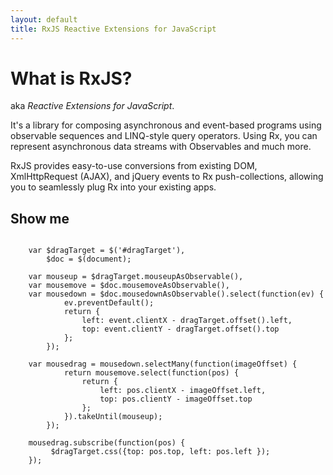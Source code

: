 ```yaml
---
layout: default
title: RxJS Reactive Extensions for JavaScript
---
```


# What is RxJS?

aka _Reactive Extensions for JavaScript_. 

It's a library for composing asynchronous and event-based programs using observable sequences and LINQ-style query operators. Using Rx, you can represent asynchronous data streams with Observables and much more.

RxJS provides easy-to-use conversions from existing DOM, XmlHttpRequest (AJAX), and jQuery events to Rx push-collections, allowing you to seamlessly plug Rx into your existing apps.

## Show me

<pre><code data-language="JavaScript">
	var $dragTarget = $('#dragTarget'), 
		$doc = $(document);

	var mouseup = $dragTarget.mouseupAsObservable(),
	var mousemove = $doc.mousemoveAsObservable(),
	var mousedown = $doc.mousedownAsObservable().select(function(ev) {
	        ev.preventDefault();
	        return {
	            left: event.clientX - dragTarget.offset().left,
	            top: event.clientY - dragTarget.offset().top
	        };
	    });

	var mousedrag = mousedown.selectMany(function(imageOffset) {
	        return mousemove.select(function(pos) {
	            return {
	                left: pos.clientX - imageOffset.left,
	                top: pos.clientY - imageOffset.top
	            };
	        }).takeUntil(mouseup);
	    });

	mousedrag.subscribe(function(pos) {
	     $dragTarget.css({top: pos.top, left: pos.left });
	});
</code></pre>